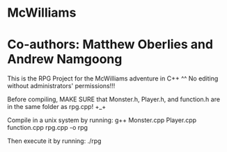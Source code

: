 McWilliams
==========

Co-authors: Matthew Oberlies and Andrew Namgoong
================================================

This is the RPG Project for the McWilliams adventure in C++ ^^
No editing without administrators' permissions!!!

Before compiling, MAKE SURE that Monster.h, Player.h, and function.h are in the same folder as rpg.cpp! +_+

Compile in a unix system by running: g++ Monster.cpp Player.cpp function.cpp rpg.cpp -o rpg

Then execute it by running: ./rpg
